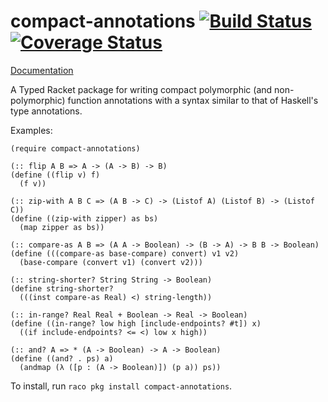 compact-annotations [![Build Status](https://travis-ci.org/jackfirth/compact-annotations.svg)](https://travis-ci.org/jackfirth/compact-annotations) [![Coverage Status](https://coveralls.io/repos/jackfirth/compact-annotations/badge.svg)](https://coveralls.io/r/jackfirth/compact-annotations)
===================
[Documentation](http://pkg-build.racket-lang.org/doc/compact-annotations/index.html)

A Typed Racket package for writing compact polymorphic (and non-polymorphic) function annotations with a syntax similar to that of Haskell's type annotations.

Examples:

    (require compact-annotations)

    (:: flip A B => A -> (A -> B) -> B)
    (define ((flip v) f)
      (f v))
    
    (:: zip-with A B C => (A B -> C) -> (Listof A) (Listof B) -> (Listof C))
    (define ((zip-with zipper) as bs)
      (map zipper as bs))
      
    (:: compare-as A B => (A A -> Boolean) -> (B -> A) -> B B -> Boolean)
    (define (((compare-as base-compare) convert) v1 v2)
      (base-compare (convert v1) (convert v2)))

    (:: string-shorter? String String -> Boolean)
    (define string-shorter?
      (((inst compare-as Real) <) string-length))

    (:: in-range? Real Real + Boolean -> Real -> Boolean)
    (define ((in-range? low high [include-endpoints? #t]) x)
      ((if include-endpoints? <= <) low x high))
    
    (:: and? A => * (A -> Boolean) -> A -> Boolean)
    (define ((and? . ps) a)
      (andmap (λ ([p : (A -> Boolean)]) (p a)) ps))

To install, run `raco pkg install compact-annotations`.
